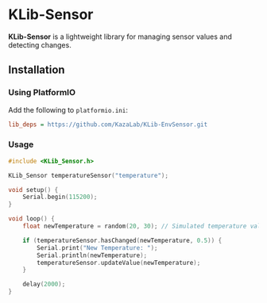 # KLib-Sensor

**KLib-Sensor** is a lightweight library for managing sensor values and detecting changes.

## Installation

### Using PlatformIO

Add the following to `platformio.ini`:

```ini
lib_deps = https://github.com/KazaLab/KLib-EnvSensor.git
```

### Usage

```cpp
#include <KLib_Sensor.h>

KLib_Sensor temperatureSensor("temperature");

void setup() {
    Serial.begin(115200);
}

void loop() {
    float newTemperature = random(20, 30); // Simulated temperature value

    if (temperatureSensor.hasChanged(newTemperature, 0.5)) {
        Serial.print("New Temperature: ");
        Serial.println(newTemperature);
        temperatureSensor.updateValue(newTemperature);
    }

    delay(2000);
}
```

